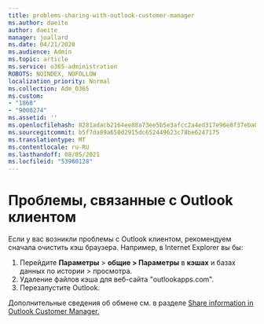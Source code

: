 ```yaml
---
title: problems-sharing-with-outlook-customer-manager
ms.author: daeite
author: daeite
manager: joallard
ms.date: 04/21/2020
ms.audience: Admin
ms.topic: article
ms.service: o365-administration
ROBOTS: NOINDEX, NOFOLLOW
localization_priority: Normal
ms.collection: Adm_O365
ms.custom:
- "1868"
- "9000274"
ms.assetid: ''
ms.openlocfilehash: 8281adacb2164ee88a73ee5b5e3afcc2a4ed317e96e8f37eba0d068c2792bfdd
ms.sourcegitcommit: b5f7da89a650d2915dc652449623c78be6247175
ms.translationtype: MT
ms.contentlocale: ru-RU
ms.lasthandoff: 08/05/2021
ms.locfileid: "53960128"
---
```

# <a name="problems-sharing-with-outlook-customer-manager"></a>Проблемы, связанные с Outlook клиентом

Если у вас возникли проблемы с Outlook клиентом, рекомендуем сначала очистить кэш браузера. Например, в Internet Explorer вы бы:

1. Перейдите **Параметры**  >  **общие > Параметры** в **кэшах** и базах данных по истории  >  просмотра.
2. Удаление файлов кэша для веб-сайта "outlookapps.com".
3. Перезапустите Outlook.

Дополнительные сведения об обмене см. в разделе [Share information in Outlook Customer Manager.](https://techcommunity.microsoft.com/t5/outlook-blog/sharing-how-to-keep-your-colleagues-in-the-loop/ba-p/35710)